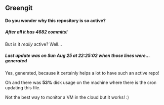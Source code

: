 ## Greengit

#### Do you wonder why this repository is so active?

##### After all it has 4682 commits!

But is it *really* active? Well...

##### Last update was on Sun Aug 25 at 22:25:02 when those lines were... generated

Yes, generated, because it certainly helps a lot to have such an active repo!

Oh and there was **53%** disk usage on the machine
where there is the cron updating this file.

Not the best way to monitor a VM in the cloud but it works! :)
